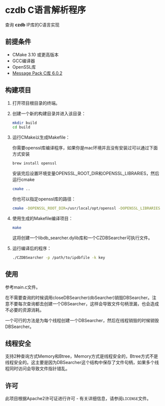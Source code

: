 # czdb C语言解析程序

查询 **czdb** IP库的C语言实现

## 前提条件

- CMake 3.10 或更高版本
- GCC编译器
- OpenSSL库
- [Message Pack C库 6.0.2](https://github.com/msgpack/msgpack-c/tree/c_master)

## 构建项目

1. 打开项目根目录的终端。

2. 创建一个新的构建目录并进入该目录：
    ```bash
    mkdir build
    cd build
    ```

3. 运行CMake以生成Makefile：
   
   你需要openssl库编译程序，如果你是mac环境并且没有安装过可以通过下面方式安装
    ```bash
    brew install openssl
    ```
   安装完后设置环境变量OPENSSL_ROOT_DIR和OPENSSL_LIBRARIES，然后运行cmake

    ```bash
    cmake ..
    ```
   你也可以指定openssl库的路径：
    ```bash
    cmake -DOPENSSL_ROOT_DIR=/usr/local/opt/openssl -DOPENSSL_LIBRARIES=/usr/local/opt/openssl/lib ..
    ```

4. 使用生成的Makefile编译项目：
    ```bash
    make
    ```
   
   这将创建一个libdb_searcher.dylib库和一个CZDBSearcher可执行文件。

5. 运行编译后的程序：
    ```bash
    ./CZDBSearcher -p /path/to/ipdbfile -k key
    ```
## 使用

参考main.c文件。

在不需要查询的时候调用closeDBSearcher(dbSearcher)销毁DBSearcher。注意不要每次查询都去创建一个DBSearcher，这样会导致文件句柄泄漏，也会造成不必要的资源消耗。

一个可行的方法是为每个线程创建一个DBSearcher，然后在线程销毁的时候销毁DBSearcher。

## 线程安全
支持2种查询方式Memory和Btree，Memory方式是线程安全的，Btree方式不是线程安全的。这主要是因为DBSearcher这个结构中保存了文件句柄，如果多个线程同时访问会导致文件指针错乱。

## 许可

此项目根据Apache2许可证进行许可 - 有关详细信息，请参阅`LICENSE`文件。